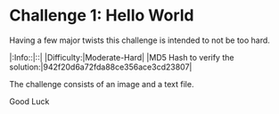 # Challenge 1: Hello World

Having a few major twists this challenge is intended to not be too hard.

|:Info::|::|
|Difficulty:|Moderate-Hard|
|MD5 Hash to verify the solution:|942f20d6a72fda88ce356ace3cd23807|

The challenge consists of an image and a text file.

Good Luck

